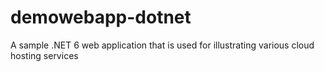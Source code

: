 # demowebapp-dotnet
A sample .NET 6 web application that is used for illustrating various cloud hosting services
